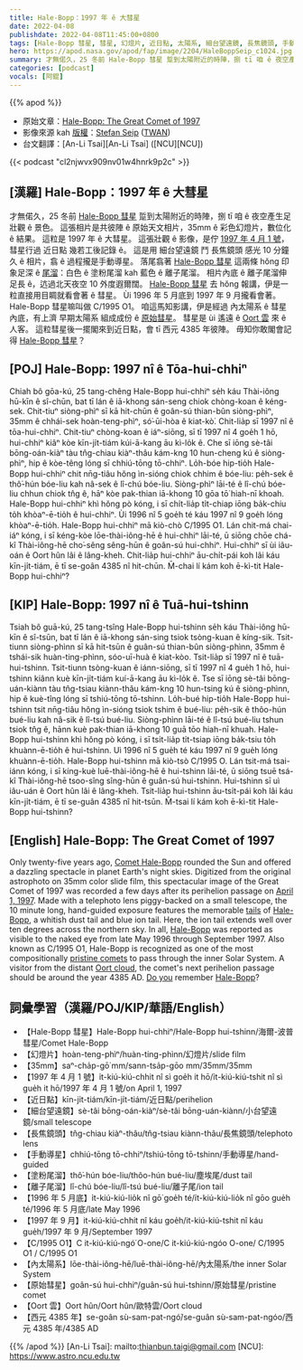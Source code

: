 ```yaml
---
title: Hale-Bopp：1997 年 ê 大彗星
date: 2022-04-08
publishdate: 2022-04-08T11:45:00+0800
tags: [Hale-Bopp 彗星, 彗星, 幻燈片, 近日點, 太陽系, 細台望遠鏡, 長焦鏡頭, 手動導星, 離子尾溜, 塗粉尾溜, 內太陽系, 原始彗星, Oort 雲]
hero: https://apod.nasa.gov/apod/fap/image/2204/HaleBoppSeip_c1024.jpg
summary: 才無偌久，25 冬前 Hale-Bopp 彗星 踅到太陽附近的時陣，捌 tī 咱 ê 夜空產生足壯觀 ê 景色。
categories: [podcast]
vocals: [阿錕]
---
```


{{% apod %}}

- 原始文章：[Hale-Bopp: The Great Comet of 1997](https://apod.nasa.gov/apod/ap220408.html)
- 影像來源 kah [版權][copyright]：[Stefan Seip](http://www.astromeeting.de/) ([TWAN](https://twanight.org/profile/stefan-seip/))
- 台文翻譯：[An-Li Tsai][An-Li Tsai] ([NCU][NCU])

{{< podcast "cl2njwvx909nv01w4hnrk9p2c" >}}

## [漢羅] Hale-Bopp：1997 年 ê 大彗星
才無偌久，25 冬前 [Hale-Bopp 彗星][Comet Hale-Bopp] 踅到太陽附近的時陣，捌 tī 咱 ê 夜空產生足壯觀 ê 景色。
這張相片是共彼陣 ê 原始天文相片，35mm ê 彩色幻燈片，數位化 ê 結果。
這粒是 1997 年 ê 大彗星。
這張壯觀 ê 影像，是佇 [1997 年 4 月 1 號][April 1, 1997]，彗星行過 近日點 幾若工後記錄 ê。
這是用 細台望遠鏡 鬥 長焦鏡頭 感光 10 分鐘久 ê 相片，翕 ê 過程攏是手動導星。
落尾翕著 [Hale-Bopp 彗星][Hale-Bopp 1] 這兩條 hŏng 印象足深 ê [尾溜][tails]：白色 ê 塗粉尾溜 kah 藍色 ê 離子尾溜。
相片內底 ê 離子尾溜伸足長 ê，迒過北天夜空 10 外度遐爾闊。
[Hale-Bopp 彗星][Hale-Bopp 2] 去 hŏng 報講，伊是一粒直接用目睭就看會著 ê 彗星。
Ùi 1996 年 5 月底到 1997 年 9 月攏看會著。
Hale-Bopp 彗星嘛叫做 C/1995 O1。
咱這馬知影講，伊是經過 內太陽系 ê 彗星 內底，有上濟 早期太陽系 組成成份 ê [原始彗星][pristine comets]。
彗星是 ùi 遙遠 ê [Oort 雲][Oort cloud] 來 ê 人客。
這粒彗星後一擺閣來到近日點，會 tī 西元 4385 年彼陣。
毋知你敢閣會記得 [Hale-Bopp 彗星][Hale-Bopp 3]？

## [POJ] Hale-Bopp: 1997 nî ê Tōa-hui-chhiⁿ
Chiah bô gōa-kú, 25 tang-chêng Hale-Bopp hui-chhiⁿ se̍h káu Thài-iông hū-kīn ê sî-chūn, bat tī lán ê iā-khong sán-seng chiok chòng-koan ê kéng-sek.
Chit-tiuⁿ siòng-phìⁿ sī kā hit-chūn ê goân-sú thian-bûn siòng-phìⁿ, 35mm ê chhái-sek hoàn-teng-phìⁿ, só͘-ūi-hòa ê kiat-kò͘.
Chit-lia̍p sī 1997 nî ê tōa-hui-chhiⁿ.
Chit-tiuⁿ chòng-koan ê iáⁿ-siōng, sī tī 1997 nî 4 goe̍h 1 hō, hui-chhiⁿ kiâⁿ kòe kīn-ji̍t-tiám kúi-ā-kang āu kì-lo̍k ê.
Che sī iōng sè-tâi bōng-oán-kiàⁿ tàu tn̂g-chiau kiàⁿ-thâu kám-kng 10 hun-cheng kú ê siòng-phìⁿ, hip ê kòe-têng lóng sī chhiú-tōng tō-chhiⁿ.
Lo̍h-bóe hip-tio̍h Hale-Bopp hui-chhiⁿ chit nn̄g-tiâu hŏng ìn-sióng chiok chhim ê bóe-liu: pe̍h-sek ê thô͘-hún bóe-liu kah nâ-sek ê lî-chú bóe-liu.
Siòng-phìⁿ lāi-té ê lî-chú bóe-liu chhun chiok tn̂g ê, hāⁿ kòe pak-thian iā-khong 10 gōa tō͘ hiah-nī khoah.
Hale-Bopp hui-chhiⁿ khì hŏng pò kóng, i sī chi̍t-lia̍p ti̍t-chiap iōng ba̍k-chiu to̍h khòaⁿ-ē-tio̍h ê hui-chhiⁿ.
Ùi 1996 nî 5 goe̍h té káu 1997 nî 9 goe̍h lóng khòaⁿ-ē-tio̍h.
Hale-Bopp hui-chhiⁿ mā kiò-chò C/1995 O1.
Lán chit-má chai-iáⁿ kóng, i sī kéng-kòe lōe-thài-iông-hē ê hui-chhiⁿ lāi-té, ū siōng chōe chá-kî Thài-iông-hē cho͘-sêng sêng-hūn ê goân-sú hui-chhiⁿ.
Hui-chhiⁿ sī ùi iâu-oán ê Oort hûn lâi ê lâng-kheh.
Chit-lia̍p hui-chhiⁿ āu-chi̍t-pái koh lâi káu kīn-ji̍t-tiám, ē tī se-goân 4385 nî hit-chūn.
M̄-chai lí kám koh ē-kì-tit Hale-Bopp hui-chhiⁿ?

## [KIP] Hale-Bopp: 1997 nî ê Tuā-hui-tshinn
Tsiah bô guā-kú, 25 tang-tsîng Hale-Bopp hui-tshinn se̍h káu Thài-iông hū-kīn ê sî-tsūn, bat tī lán ê iā-khong sán-sing tsiok tsòng-kuan ê kíng-sik.
Tsit-tiunn siòng-phìnn sī kā hit-tsūn ê guân-sú thian-bûn siòng-phìnn, 35mm ê tshái-sik huàn-ting-phìnn, sóo-uī-huà ê kiat-kòo.
Tsit-lia̍p sī 1997 nî ê tuā-hui-tshinn.
Tsit-tiunn tsòng-kuan ê iánn-siōng, sī tī 1997 nî 4 gue̍h 1 hō, hui-tshinn kiânn kuè kīn-ji̍t-tiám kuí-ā-kang āu kì-lo̍k ê.
Tse sī iōng sè-tâi bōng-uán-kiànn tàu tn̂g-tsiau kiànn-thâu kám-kng 10 hun-tsing kú ê siòng-phìnn, hip ê kuè-tîng lóng sī tshiú-tōng tō-tshinn.
Lo̍h-bué hip-tio̍h Hale-Bopp hui-tshinn tsit nn̄g-tiâu hŏng ìn-sióng tsiok tshim ê bué-liu: pe̍h-sik ê thôo-hún bué-liu kah nâ-sik ê lî-tsú bué-liu.
Siòng-phìnn lāi-té ê lî-tsú bué-liu tshun tsiok tn̂g ê, hānn kuè pak-thian iā-khong 10 guā tōo hiah-nī khuah.
Hale-Bopp hui-tshinn khì hŏng pò kóng, i sī tsi̍t-lia̍p ti̍t-tsiap iōng ba̍k-tsiu to̍h khuànn-ē-tio̍h ê hui-tshinn.
Uì 1996 nî 5 gue̍h té káu 1997 nî 9 gue̍h lóng khuànn-ē-tio̍h.
Hale-Bopp hui-tshinn mā kiò-tsò C/1995 O.
Lán tsit-má tsai-iánn kóng, i sī kíng-kuè luē-thài-iông-hē ê hui-tshinn lāi-té, ū siōng tsuē tsá-kî Thài-iông-hē tsoo-sîng sîng-hūn ê guân-sú hui-tshinn.
Hui-tshinn sī uì iâu-uán ê Oort hûn lâi ê lâng-kheh.
Tsit-lia̍p hui-tshinn āu-tsi̍t-pái koh lâi káu kīn-ji̍t-tiám, ē tī se-guân 4385 nî hit-tsūn.
M̄-tsai lí kám koh ē-kì-tit Hale-Bopp hui-tshinn?

## [English] Hale-Bopp: The Great Comet of 1997

Only twenty-five years ago, [Comet Hale-Bopp][Comet Hale-Bopp] rounded the Sun and offered a dazzling spectacle in planet Earth's night skies.
Digitized from the original astrophoto on 35mm color slide film, this spectacular image of the Great Comet of 1997 was recorded a few days after its perihelion passage on [April 1, 1997][April 1, 1997].
Made with a telephoto lens piggy-backed on a small telescope, the 10 minute long, hand-guided exposure features the memorable [tails][tails] of [Hale-Bopp][Hale-Bopp 1], a whitish dust tail and blue ion tail.
Here, the ion tail extends well over ten degrees across the northern sky.
In all, [Hale-Bopp][Hale-Bopp 2] was reported as visible to the naked eye from late May 1996 through September 1997.
Also known as C/1995 O1, Hale-Bopp is recognized as one of the most compositionally [pristine comets][pristine comets] to pass through the inner Solar System.
A visitor from the distant [Oort cloud][Oort cloud], the comet's next perihelion passage should be around the year 4385 AD.
[Do you][Do you] remember [Hale-Bopp][Hale-Bopp 3]?

## 詞彙學習（漢羅/POJ/KIP/華語/English）
- 【Hale-Bopp 彗星】Hale-Bopp hui-chhiⁿ/Hale-Bopp hui-tshinn/海爾-波普彗星/Comet Hale-Bopp
- 【幻燈片】hoàn-teng-phìⁿ/huàn-ting-phìnn/幻燈片/slide film
- 【35mm】saⁿ-cha̍p-gō͘ mm/sann-tsa̍p-gōo mm/35mm/35mm
- 【1997 年 4 月 1 號】i̍t-kiú-kiú-chhit nî sì goe̍h it hō/i̍t-kiú-kiú-tshit nî sì gue̍h it hō/1997 年 4 月 1 號/on April 1, 1997
- 【近日點】kīn-ji̍t-tiám/kīn-ji̍t-tiám/近日點/perihelion
- 【細台望遠鏡】sè-tâi bōng-oán-kiàⁿ/sè-tâi bōng-uán-kiànn/小台望遠鏡/small telescope
- 【長焦鏡頭】tn̂g-chiau kiàⁿ-thâu/tn̂g-tsiau kiànn-thâu/長焦鏡頭/telephoto lens
- 【手動導星】chhiú-tōng tō-chhiⁿ/tshiú-tōng tō-tshinn/手動導星/hand-guided
- 【塗粉尾溜】thô͘-hún bóe-liu/thôo-hún bué-liu/塵埃尾/dust tail
- 【離子尾溜】lî-chú bóe-liu/lî-tsú bué-liu/離子尾/ion tail
- 【1996 年 5 月底】i̍t-kiú-kiú-lio̍k nî gō͘ goe̍h té/i̍t-kiú-kiú-lio̍k nî gōo gue̍h té/1996 年 5 月底/late May 1996
- 【1997 年 9 月】it-kiú-kiú-chhit nî káu goe̍h/it-kiú-kiú-tshit nî káu gue̍h/1997 年 9 月/September 1997
- 【C/1995 O1】C it-kiú-kiú-ngó͘ O-one/C it-kiú-kiú-ngóo O-one/ C/1995 O1 / C/1995 O1
- 【內太陽系】lōe-thài-iông-hē/luē-thài-iông-hē/內太陽系/the inner Solar System
- 【原始彗星】goân-sú hui-chhiⁿ/guân-sú hui-tshinn/原始彗星/pristine comet
- 【Oort 雲】Oort hûn/Oort hûn/歐特雲/Oort cloud
- 【西元 4385 年】se-goân sù-sam-pat-ngó͘/se-guân sù-sam-pat-ngóo/西元 4385 年/4385 AD


{{% /apod %}}
[An-Li Tsai]: mailto:thianbun.taigi@gmail.com
[NCU]: https://www.astro.ncu.edu.tw

[copyright]: https://apod.nasa.gov/apod/fap/lib/about_apod.html#srapply

[Comet Hale-Bopp]:https://en.wikipedia.org/wiki/Comet_Hale%E2%80%93Bopp
[April 1, 1997]:https://earthsky.org/space/this-date-in-science-comet-hale-bopp/
[tails]:http://www2.ess.ucla.edu/~jewitt/tail.html
[Hale-Bopp 1]:https://apod.nasa.gov/apod/ap700320.html
[Hale-Bopp 2]:https://apod.nasa.gov/apod/ap970328.html
[pristine comets]:https://www.eso.org/public/news/eso2106/
[Oort cloud]:https://solarsystem.nasa.gov/solar-system/oort-cloud/overview/
[Do you]:https://apod.nasa.gov/apod/ap070331.html
[Hale-Bopp 3]:https://apod.nasa.gov/apod/ap950820.html
